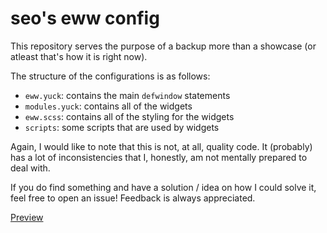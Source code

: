 # seo's eww config

This repository serves the purpose of a backup more than a showcase (or atleast that's how it is right now).

The structure of the configurations is as follows:
- `eww.yuck`: contains the main `defwindow` statements
- `modules.yuck`: contains all of the widgets
- `eww.scss`: contains all of the styling for the widgets
- `scripts`: some scripts that are used by widgets

Again, I would like to note that this is not, at all, quality code. It (probably) has a lot of inconsistencies that I, honestly, am not mentally prepared to deal with.

If you do find something and have a solution / idea on how I could solve it, feel free to open an issue! Feedback is always appreciated.

[Preview](./assets/preview.mp4)
